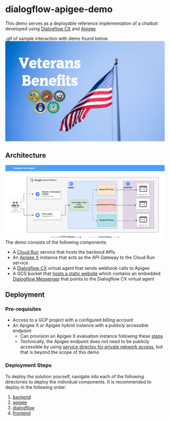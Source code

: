 # dialogflow-apigee-demo
This demo serves as a deployable reference implementation of a chatbot developed using [Dialogflow CX](https://cloud.google.com/dialogflow/cx/docs/basics) and [Apigee](https://cloud.google.com/apigee/docs/api-platform/get-started/what-apigee)

.gif of sample interaction with demo found below:
![Demo](/assets/va_benefits.jpg)

## Architecture
![Demo Architecture](/assets/architecture.png)
The demo consists of the following components:
* A [Cloud Run](https://cloud.google.com/run) service that hosts the backend APIs
* An [Apigee X](https://cloud.google.com/apigee/docs/api-platform/get-started/what-apigee) instance that acts as the API Gateway to the Cloud Run service
* A [Dialogflow CX](https://cloud.google.com/dialogflow/cx/docs/basics) virtual agent that sends webhook calls to Apigee
* A GCS bucket that [hosts a static website](https://cloud.google.com/storage/docs/hosting-static-website) which contains an embedded [Dialogflow Messenger](https://cloud.google.com/dialogflow/cx/docs/concept/integration/dialogflow-messenger) that points to the Dialogflow CX virtual agent

## Deployment
### Pre-requisites
* Access to a GCP project with a configured billing account
* An Apigee X or Apigee hybrid instance with a publicly accessible endpoint
  * Can provision an Apigee X evaluation instance following these [steps](https://cloud.google.com/apigee/docs/api-platform/get-started/eval-orgs)
  * Technically, the Apigee endpoint does not need to be publicly accessible by using [service directoy for private network access](https://cloud.google.com/dialogflow/cx/docs/concept/webhook#sd), but that is beyond the scope of this demo

### Deployment Steps
To deploy the solution yourself, navigate into each of the following directories to deploy the individual components. It is recommended to deploy in the following order:
1. [backend](./backend)
2. [apigee](./apigee)
3. [dialogflow](./dialogflow)
4. [frontend](./frontend)

